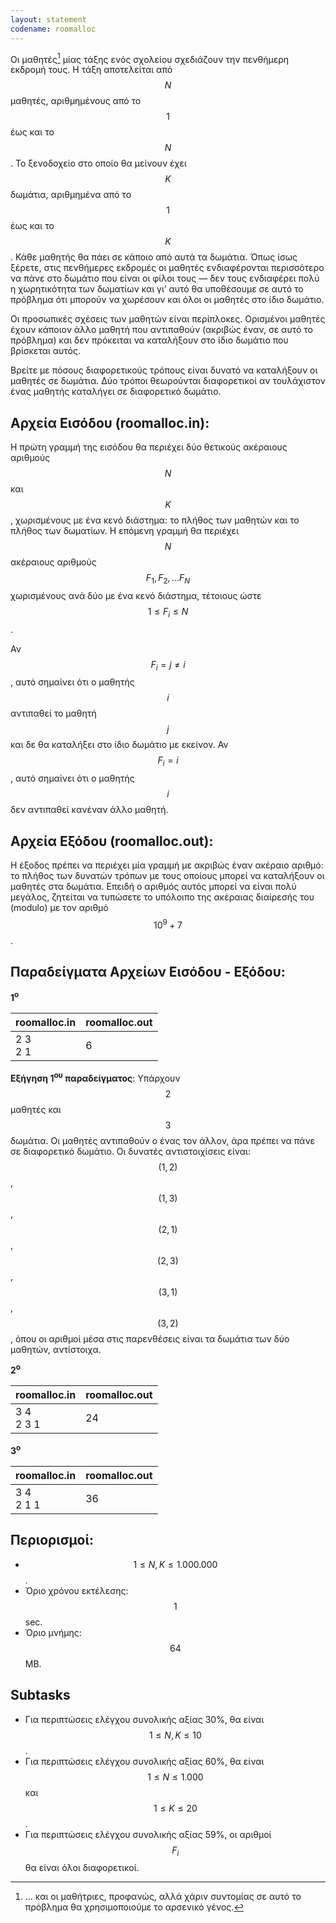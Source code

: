 ```yaml
---
layout: statement
codename: roomalloc
---
```


Οι μαθητές[^1] μίας τάξης ενός σχολείου σχεδιάζουν την πενθήμερη εκδρομή τους. Η τάξη αποτελείται από $$N$$ μαθητές, αριθμημένους από το $$1$$ έως και το $$N$$. Το ξενοδοχείο στο οποίο θα μείνουν έχει $$K$$ δωμάτια, αριθμημένα από το $$1$$ έως και το $$K$$. Κάθε μαθητής θα πάει σε κάποιο από αυτά τα δωμάτια. Όπως ίσως ξέρετε, στις πενθήμερες εκδρομές οι μαθητές ενδιαφέρονται περισσότερο να πάνε στο δωμάτιο που είναι οι φίλοι τους — δεν τους ενδιαφέρει πολύ η χωρητικότητα των δωματίων και γι’ αυτό θα υποθέσουμε σε αυτό το πρόβλημα ότι μπορούν να χωρέσουν και όλοι οι μαθητές στο ίδιο δωμάτιο.

Οι προσωπικές σχέσεις των μαθητών είναι περίπλοκες. Ορισμένοι μαθητές έχουν κάποιον άλλο μαθητή που αντιπαθούν (ακριβώς έναν, σε αυτό το πρόβλημα) και δεν πρόκειται να καταλήξουν στο ίδιο δωμάτιο που βρίσκεται αυτός.

Βρείτε με πόσους διαφορετικούς τρόπους είναι δυνατό να καταλήξουν οι μαθητές σε δωμάτια. Δύο τρόποι θεωρούνται διαφορετικοί αν τουλάχιστον ένας μαθητής καταλήγει σε διαφορετικό δωμάτιο.

[^1]: ... και οι μαθήτριες, προφανώς, αλλά χάριν συντομίας σε αυτό το πρόβλημα θα χρησιμοποιούμε το αρσενικό γένος.

## Αρχεία Εισόδου (roomalloc.in):

Η πρώτη γραμμή της εισόδου θα περιέχει δύο θετικούς ακέραιους αριθμούς $$N$$ και $$K$$, χωρισμένους με ένα κενό διάστημα: το πλήθος των μαθητών και το πλήθος των δωματίων. Η επόμενη γραμμή θα περιέχει $$N$$ ακέραιους αριθμούς $$F_1, F_2, \ldots F_N$$ χωρισμένους ανά δύο με ένα κενό διάστημα, τέτοιους ώστε $$1 \leq F_i \leq N$$.

Αν $$F_i = j \neq i$$, αυτό σημαίνει ότι ο μαθητής $$i$$ αντιπαθεί το μαθητή $$j$$ και δε θα καταλήξει στο ίδιο δωμάτιο με εκείνον. Αν $$F_i = i$$, αυτό σημαίνει ότι ο μαθητής $$i$$ δεν αντιπαθεί κανέναν άλλο μαθητή.

## Αρχεία Εξόδου (roomalloc.out):

Η έξοδος πρέπει να περιέχει μία γραμμή με ακριβώς έναν ακέραιο αριθμό: το πλήθος των δυνατών τρόπων με τους οποίους μπορεί να καταλήξουν οι μαθητές στα δωμάτια. Επειδή ο αριθμός αυτός μπορεί να είναι πολύ μεγάλος, ζητείται να τυπώσετε το υπόλοιπο της ακέραιας διαίρεσής του (modulo) με τον αριθμό $$10^9 + 7$$.

## Παραδείγματα Αρχείων Εισόδου - Εξόδου:

**1<sup>o</sup>**

| **roomalloc.in**      | **roomalloc.out** |
| :--- | :--- |
| 2 3<br>2 1 | 6 |


**Εξήγηση 1<sup>ου</sup> παραδείγματος**: Υπάρχουν $$2$$ μαθητές και $$3$$ δωμάτια. Οι μαθητές αντιπαθούν ο ένας τον άλλον, άρα πρέπει να πάνε σε διαφορετικό δωμάτιο. Οι δυνατές αντιστοιχίσεις είναι: $$(1, 2)$$, $$(1, 3)$$, $$(2, 1)$$, $$(2, 3)$$, $$(3, 1)$$, $$(3, 2)$$, όπου οι αριθμοί μέσα στις παρενθέσεις είναι τα δωμάτια των δύο μαθητών, αντίστοιχα.

**2<sup>o</sup>**

| **roomalloc.in**      | **roomalloc.out** |
| :--- | :--- |
| 3 4<br>2 3 1 | 24 |

**3<sup>o</sup>**

| **roomalloc.in**      | **roomalloc.out** |
| :--- | :--- |
| 3 4<br>2 1 1 | 36 |

## Περιορισμοί:

 - $$1 \leq N, K \leq 1.000.000$$.
 - Όριο χρόνου εκτέλεσης: $$1$$ sec.
 - Όριο μνήμης: $$64$$ MB.

## Subtasks

 - Για περιπτώσεις ελέγχου συνολικής αξίας 30%, θα είναι $$1 \leq N, K \leq 10$$.
 - Για περιπτώσεις ελέγχου συνολικής αξίας 60%, θα είναι $$1 \leq N \leq 1.000$$ και $$1 \leq K \leq 20$$.
 - Για περιπτώσεις ελέγχου συνολικής αξίας 59%, οι αριθμοί $$F_i$$ θα είναι όλοι διαφορετικοί.
